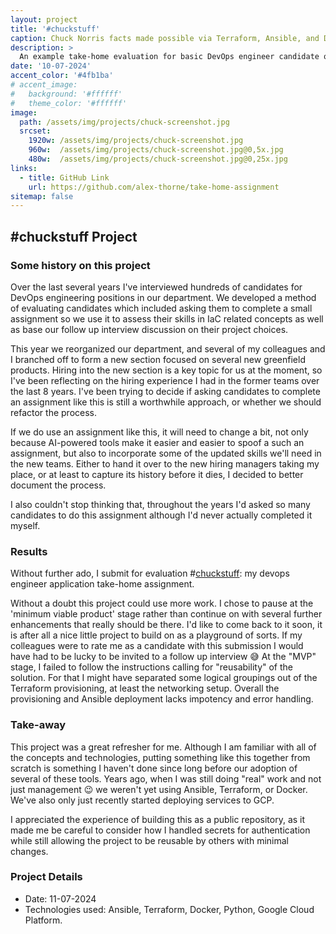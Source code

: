 ```yaml
---
layout: project
title: '#chuckstuff'
caption: Chuck Norris facts made possible via Terraform, Ansible, and Docker
description: >
  An example take-home evaluation for basic DevOps engineer candidate qualifications.
date: '10-07-2024'
accent_color: '#4fb1ba'
# accent_image:
#   background: '#ffffff'
#   theme_color: '#ffffff'
image: 
  path: /assets/img/projects/chuck-screenshot.jpg
  srcset: 
    1920w: /assets/img/projects/chuck-screenshot.jpg
    960w:  /assets/img/projects/chuck-screenshot.jpg@0,5x.jpg
    480w:  /assets/img/projects/chuck-screenshot.jpg@0,25x.jpg
links:
  - title: GitHub Link 
    url: https://github.com/alex-thorne/take-home-assignment
sitemap: false
---
```



## #chuckstuff Project

### Some history on this project
Over the last several years I've interviewed hundreds of candidates for DevOps engineering positions in our department. We developed a method of evaluating candidates which included asking them to complete a small assignment so we use it to assess their skills in IaC related concepts as well as base our follow up interview discussion on their project choices. 

This year we reorganized our department, and several of my colleagues and I branched off to form a new section focused on several new greenfield products. Hiring into the new section is a key topic for us at the moment, so I've been reflecting on the hiring experience I had in the former teams over the last 8 years. I've been trying to decide if asking candidates to complete an assignment like this is still a worthwhile approach, or whether we should refactor the process. 

If we do use an assignment like this, it will need to change a bit, not only because AI-powered tools make it easier and easier to spoof a such an assignment, but also to incorporate some of the updated skills we'll need in the new teams. Either to hand it over to the new hiring managers taking my place, or at least to capture its history before it dies, I decided to better document the process. 

I also couldn't stop thinking that, throughout the years I'd asked so many candidates to do this assignment although I'd never actually completed it myself.

### Results
Without further ado, I submit for evaluation #[chuckstuff](https://github.com/alex-thorne/take-home-assignment): my devops engineer application take-home assignment.  

Without a doubt this project could use more work. I chose to pause at the 'minimum viable product' stage rather than continue on with several further enhancements that really should be there. I'd like to come back to it soon, it is after all a nice little project to build on as a playground of sorts. If my colleagues were to rate me as a candidate with this submission I would have had to be lucky to be invited to a follow up interview 😅 At the "MVP" stage, I failed to follow the instructions calling for "reusability" of the solution. For that I might have separated some logical groupings out of the Terraform provisioning, at least the networking setup. Overall the provisioning and Ansible deployment lacks impotency and error handling.

### Take-away
This project was a great refresher for me. Although I am familiar with all of the concepts and technologies, putting something like this together from scratch is something I haven't done since long before our adoption of several of these tools. Years ago, when I was still doing "real" work and not just management 😉 we weren't yet using Ansible, Terraform, or Docker. We've also only just recently started deploying services to GCP.

I appreciated the experience of building this as a public repository, as it made me be careful to consider how I handled secrets for authentication while still allowing the project to be reusable by others with minimal changes. 

### Project Details
- Date: 11-07-2024
- Technologies used: Ansible, Terraform, Docker, Python, Google Cloud Platform.

